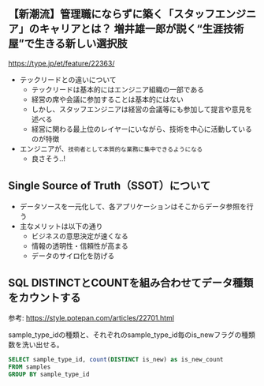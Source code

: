 ## 【新潮流】管理職にならずに築く「スタッフエンジニア」のキャリアとは？ 増井雄一郎が説く“生涯技術屋”で生きる新しい選択肢

https://type.jp/et/feature/22363/

- テックリードとの違いについて
  - テックリードは基本的にはエンジニア組織の一部である
  - 経営の席や会議に参加することは基本的にはない
  - しかし、スタッフエンジニアは経営の会議等にも参加して提言や意見を述べる
  - 経営に関わる最上位のレイヤーにいながら、技術を中心に活動しているのが特徴
- エンジニアが、`技術者として本質的な業務に集中できるようになる`
  - 良さそう..!

## Single Source of Truth（SSOT）について

- データソースを一元化して、各アプリケーションはそこからデータ参照を行う
- 主なメリットは以下の通り
  - ビジネスの意思決定が速くなる
  - 情報の透明性・信頼性が高まる
  - データのサイロ化を防げる

## SQL DISTINCTとCOUNTを組み合わせてデータ種類をカウントする

参考: https://style.potepan.com/articles/22701.html

sample_type_idの種類と、それぞれのsample_type_id毎のis_newフラグの種類数を洗い出せる。

```sql
SELECT sample_type_id, count(DISTINCT is_new) as is_new_count
FROM samples
GROUP BY sample_type_id
```